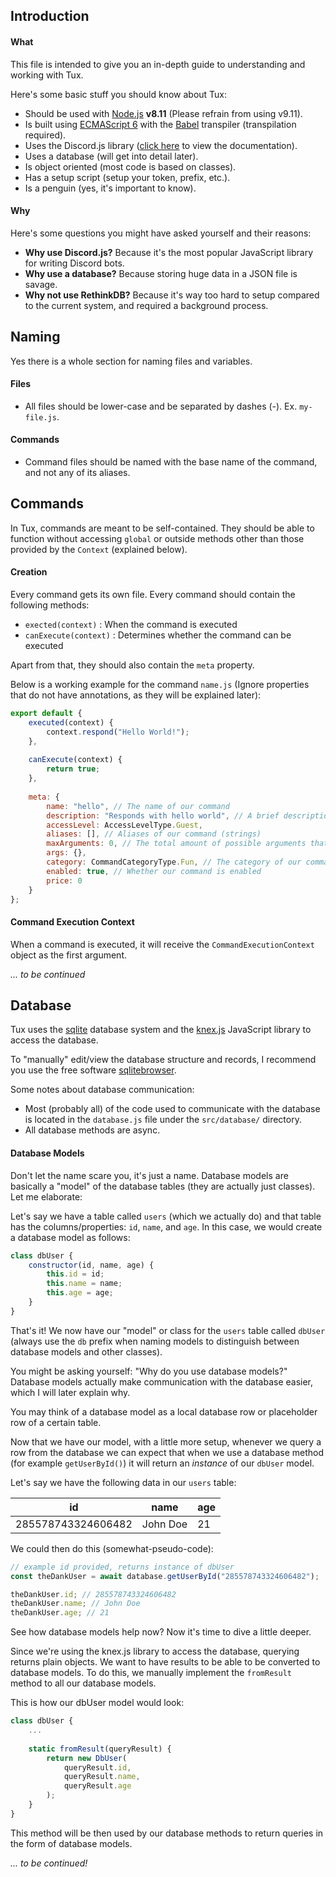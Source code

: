 ## Introduction
#### What
This file is intended to give you an in-depth guide to understanding and working with Tux.

Here's some basic stuff you should know about Tux:

* Should be used with [Node.js](https://nodejs.org/en/) **v8.11** (Please refrain from using v9.11).
* Is built using [ECMAScript 6](http://es6-features.org/#Constants) with the [Babel](https://babeljs.io/) transpiler (transpilation required).
* Uses the Discord.js library ([click here](https://discord.js.org/#/docs/main/stable/general/welcome) to view the documentation).
* Uses a database (will get into detail later).
* Is object oriented (most code is based on classes).
* Has a setup script (setup your token, prefix, etc.).
* Is a penguin (yes, it's important to know).

#### Why
Here's some questions you might have asked yourself and their reasons:

* **Why use Discord.js?** Because it's the most popular JavaScript library for writing Discord bots.
* **Why use a database?** Because storing huge data in a JSON file is savage.
* **Why not use RethinkDB?** Because it's way too hard to setup compared to the current system, and required a background process.

## Naming
Yes there is a whole section for naming files and variables.

#### Files
* All files should be lower-case and be separated by dashes (-). Ex. `my-file.js`.

#### Commands
* Command files should be named with the base name of the command, and
not any of its aliases.

## Commands
In Tux, commands are meant to be self-contained. They should be able
to function without accessing `global` or outside methods other than
those provided by the `Context` (explained below).

#### Creation
Every command gets its own file. Every command should contain the following
methods:

* `exected(context)` : When the command is executed
* `canExecute(context)` : Determines whether the command can be executed

Apart from that, they should also contain the `meta` property.

Below is a working example for the command `name.js` (Ignore properties that do not have annotations, as they will be explained later):

```javascript
export default {
	executed(context) {
		context.respond("Hello World!");
	},
	
	canExecute(context) {
		return true;
	},
	
	meta: {
		name: "hello", // The name of our command
		description: "Responds with hello world", // A brief description of our command
		accessLevel: AccessLevelType.Guest,
		aliases: [], // Aliases of our command (strings)
		maxArguments: 0, // The total amount of possible arguments that our command can take
		args: {},
		category: CommandCategoryType.Fun, // The category of our command
		enabled: true, // Whether our command is enabled
		price: 0
	}
};
````

#### Command Execution Context
When a command is executed, it will receive the `CommandExecutionContext` object as the first argument.

*... to be continued*

## Database
Tux uses the [sqlite](https://en.wikipedia.org/wiki/SQLite) database system and the [knex.js](http://knexjs.org/) JavaScript library to access the database.

To "manually" edit/view the database structure and records, I recommend you use the free software [sqlitebrowser](http://sqlitebrowser.org/).

Some notes about database communication:

* Most (probably all) of the code used to communicate with the database is located in the `database.js` file under the `src/database/` directory.
* All database methods are async.

#### Database Models
Don't let the name scare you, it's just a name. Database models are basically a "model" of the database tables (they are actually just classes). Let me elaborate:

Let's say we have a table called `users` (which we actually do) and that table has the columns/properties: `id`, `name`, and `age`.
In this case, we would create a database model as follows:

```javascript
class dbUser {
    constructor(id, name, age) {
        this.id = id;
        this.name = name;
        this.age = age;
    }
}
```

That's it! We now have our "model" or class for the `users` table called `dbUser` (always use the `db` prefix when naming models to distinguish between database models and other classes).

You might be asking yourself: "Why do you use database models?" Database models actually make communication with the database easier, which I will later explain why.

You may think of a database model as a local database row or placeholder row of a certain table.

Now that we have our model, with a little more setup, whenever we query a row from the database we can expect that when we use a database method (for example `getUserById()`) it will return an *instance* of our `dbUser` model.

Let's say we have the following data in our `users` table:

| id                 | name     | age |
|--------------------|----------|-----|
| 285578743324606482 | John Doe | 21  |

We could then do this (somewhat-pseudo-code):

```javascript
// example id provided, returns instance of dbUser
const theDankUser = await database.getUserById("285578743324606482");

theDankUser.id; // 285578743324606482
theDankUser.name; // John Doe
theDankUser.age; // 21
```

See how database models help now? Now it's time to dive a little deeper.

Since we're using the knex.js library to access the database, querying
returns plain objects. We want to have results to be able to be converted
to database models. To do this, we manually implement the `fromResult` method
to all our database models.

This is how our dbUser model would look:

```javascript
class dbUser {
	...
	
    static fromResult(queryResult) {
        return new DbUser(
            queryResult.id,
            queryResult.name,
            queryResult.age
        );
    }
}
```

This method will be then used by our database methods to return
queries in the form of database models.

*... to be continued!*
